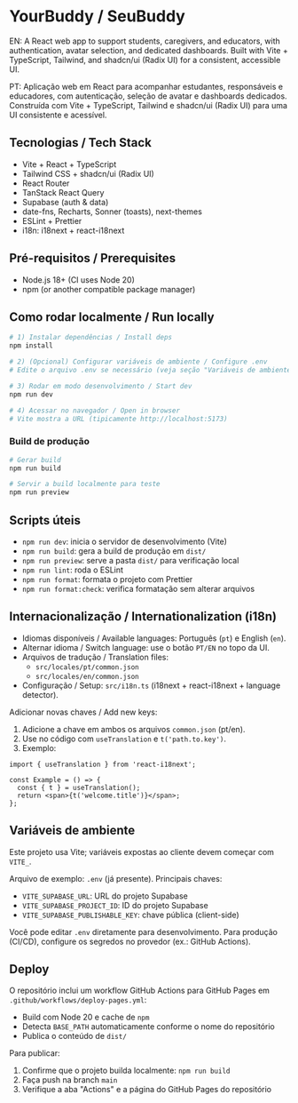 # YourBuddy / SeuBuddy

EN: A React web app to support students, caregivers, and educators, with authentication, avatar selection, and dedicated dashboards. Built with Vite + TypeScript, Tailwind, and shadcn/ui (Radix UI) for a consistent, accessible UI.

PT: Aplicação web em React para acompanhar estudantes, responsáveis e educadores, com autenticação, seleção de avatar e dashboards dedicados. Construída com Vite + TypeScript, Tailwind e shadcn/ui (Radix UI) para uma UI consistente e acessível.

## Tecnologias / Tech Stack

- Vite + React + TypeScript
- Tailwind CSS + shadcn/ui (Radix UI)
- React Router
- TanStack React Query
- Supabase (auth & data)
- date-fns, Recharts, Sonner (toasts), next-themes
- ESLint + Prettier
- i18n: i18next + react-i18next

## Pré-requisitos / Prerequisites

- Node.js 18+ (CI uses Node 20)
- npm (or another compatible package manager)

## Como rodar localmente / Run locally

```bash
# 1) Instalar dependências / Install deps
npm install

# 2) (Opcional) Configurar variáveis de ambiente / Configure .env
# Edite o arquivo .env se necessário (veja seção "Variáveis de ambiente")

# 3) Rodar em modo desenvolvimento / Start dev
npm run dev

# 4) Acessar no navegador / Open in browser
# Vite mostra a URL (tipicamente http://localhost:5173)
```

### Build de produção

```bash
# Gerar build
npm run build

# Servir a build localmente para teste
npm run preview
```

## Scripts úteis

- `npm run dev`: inicia o servidor de desenvolvimento (Vite)
- `npm run build`: gera a build de produção em `dist/`
- `npm run preview`: serve a pasta `dist/` para verificação local
- `npm run lint`: roda o ESLint
- `npm run format`: formata o projeto com Prettier
- `npm run format:check`: verifica formatação sem alterar arquivos

## Internacionalização / Internationalization (i18n)

- Idiomas disponíveis / Available languages: Português (`pt`) e English (`en`).
- Alternar idioma / Switch language: use o botão `PT/EN` no topo da UI.
- Arquivos de tradução / Translation files:
  - `src/locales/pt/common.json`
  - `src/locales/en/common.json`
- Configuração / Setup: `src/i18n.ts` (i18next + react-i18next + language detector).

Adicionar novas chaves / Add new keys:

1. Adicione a chave em ambos os arquivos `common.json` (pt/en).
2. Use no código com `useTranslation` e `t('path.to.key')`.
3. Exemplo:

```tsx
import { useTranslation } from 'react-i18next';

const Example = () => {
  const { t } = useTranslation();
  return <span>{t('welcome.title')}</span>;
};
```

## Variáveis de ambiente

Este projeto usa Vite; variáveis expostas ao cliente devem começar com `VITE_`.

Arquivo de exemplo: `.env` (já presente). Principais chaves:

- `VITE_SUPABASE_URL`: URL do projeto Supabase
- `VITE_SUPABASE_PROJECT_ID`: ID do projeto Supabase
- `VITE_SUPABASE_PUBLISHABLE_KEY`: chave pública (client-side)

Você pode editar `.env` diretamente para desenvolvimento. Para produção (CI/CD), configure os segredos no provedor (ex.: GitHub Actions).

## Deploy

O repositório inclui um workflow GitHub Actions para GitHub Pages em `.github/workflows/deploy-pages.yml`:

- Build com Node 20 e cache de `npm`
- Detecta `BASE_PATH` automaticamente conforme o nome do repositório
- Publica o conteúdo de `dist/`

Para publicar:

1. Confirme que o projeto builda localmente: `npm run build`
2. Faça push na branch `main`
3. Verifique a aba "Actions" e a página do GitHub Pages do repositório
